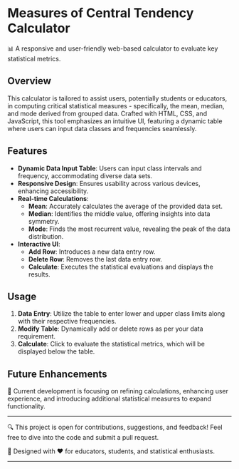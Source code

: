 # Measures of Central Tendency Calculator

📊 A responsive and user-friendly web-based calculator to evaluate key statistical metrics.

## Overview

This calculator is tailored to assist users, potentially students or educators, in computing critical statistical measures - specifically, the mean, median, and mode derived from grouped data. Crafted with HTML, CSS, and JavaScript, this tool emphasizes an intuitive UI, featuring a dynamic table where users can input data classes and frequencies seamlessly.

## Features

- **Dynamic Data Input Table**: Users can input class intervals and frequency, accommodating diverse data sets.
- **Responsive Design**: Ensures usability across various devices, enhancing accessibility.
- **Real-time Calculations**:
  - **Mean**: Accurately calculates the average of the provided data set.
  - **Median**: Identifies the middle value, offering insights into data symmetry.
  - **Mode**: Finds the most recurrent value, revealing the peak of the data distribution.
- **Interactive UI**:
  - **Add Row**: Introduces a new data entry row.
  - **Delete Row**: Removes the last data entry row.
  - **Calculate**: Executes the statistical evaluations and displays the results.

## Usage

1. **Data Entry**: Utilize the table to enter lower and upper class limits along with their respective frequencies.
2. **Modify Table**: Dynamically add or delete rows as per your data requirement.
3. **Calculate**: Click to evaluate the statistical metrics, which will be displayed below the table.
   
## Future Enhancements

🔄 Current development is focusing on refining calculations, enhancing user experience, and introducing additional statistical measures to expand functionality.

---

🔍 This project is open for contributions, suggestions, and feedback! Feel free to dive into the code and submit a pull request.

👥 Designed with ❤️ for educators, students, and statistical enthusiasts.

---
